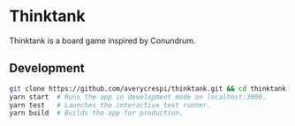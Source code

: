 # Thinktank

Thinktank is a board game inspired by Conundrum.

## Development

```sh
git clone https://github.com/averycrespi/thinktank.git && cd thinktank
yarn start  # Runs the app in development mode on localhost:3000.
yarn test   # Launches the interactive test runner.
yarn build  # Builds the app for production.
```
